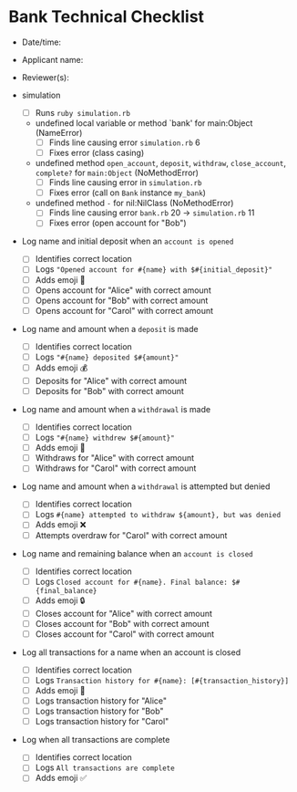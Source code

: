 # Bank Technical Checklist
- Date/time:
- Applicant name:
- Reviewer(s):

- simulation
  - [ ] Runs `ruby simulation.rb`
  - undefined local variable or method `bank' for main:Object (NameError)
    - [ ] Finds line causing error `simulation.rb` 6
    - [ ] Fixes error (class casing)
  - undefined method `open_account`, `deposit`, `withdraw`, `close_account`, `complete?` for `main:Object` (NoMethodError)
    - [ ] Finds line causing error in `simulation.rb`
    - [ ] Fixes error (call on `Bank` instance `my_bank`)
  - undefined method `-` for nil:NilClass (NoMethodError)
    - [ ] Finds line causing error `bank.rb` 20 -> `simulation.rb` 11
    - [ ] Fixes error (open account for "Bob")
- Log name and initial deposit when an `account is opened`
  - [ ] Identifies correct location
  - [ ] Logs `"Opened account for #{name} with $#{initial_deposit}"`
  - [ ] Adds emoji 📖
  - [ ] Opens account for "Alice" with correct amount
  - [ ] Opens account for "Bob" with correct amount
  - [ ] Opens account for "Carol" with correct amount
- Log name and amount when a `deposit` is made
  - [ ] Identifies correct location
  - [ ] Logs `"#{name} deposited $#{amount}"`
  - [ ] Adds emoji 💰
  - [ ] Deposits for "Alice" with correct amount
  - [ ] Deposits for "Bob" with correct amount
- Log name and amount when a `withdrawal` is made
  - [ ] Identifies correct location
  - [ ] Logs `"#{name} withdrew $#{amount}"`
  - [ ] Adds emoji 💸
  - [ ] Withdraws for "Alice" with correct amount
  - [ ] Withdraws for "Carol" with correct amount
- Log name and amount when a `withdrawal` is attempted but denied
  - [ ] Identifies correct location
  - [ ] Logs `#{name} attempted to withdraw ${amount}, but was denied`
  - [ ] Adds emoji ❌
  - [ ] Attempts overdraw for "Carol" with correct amount
- Log name and remaining balance when an `account is closed`
  - [ ] Identifies correct location
  - [ ] Logs `Closed account for #{name}. Final balance: $#{final_balance}`
  - [ ] Adds emoji 🔒
  - [ ] Closes account for "Alice" with correct amount
  - [ ] Closes account for "Bob" with correct amount
  - [ ] Closes account for "Carol" with correct amount
- Log all transactions for a name when an account is closed
  - [ ] Identifies correct location
  - [ ] Logs `Transaction history for #{name}: [#{transaction_history}]`
  - [ ] Adds emoji 📜
  - [ ] Logs transaction history for "Alice"
  - [ ] Logs transaction history for "Bob"
  - [ ] Logs transaction history for "Carol"
- Log when all transactions are complete
  - [ ] Identifies correct location
  - [ ] Logs `All transactions are complete`
  - [ ] Adds emoji ✅
